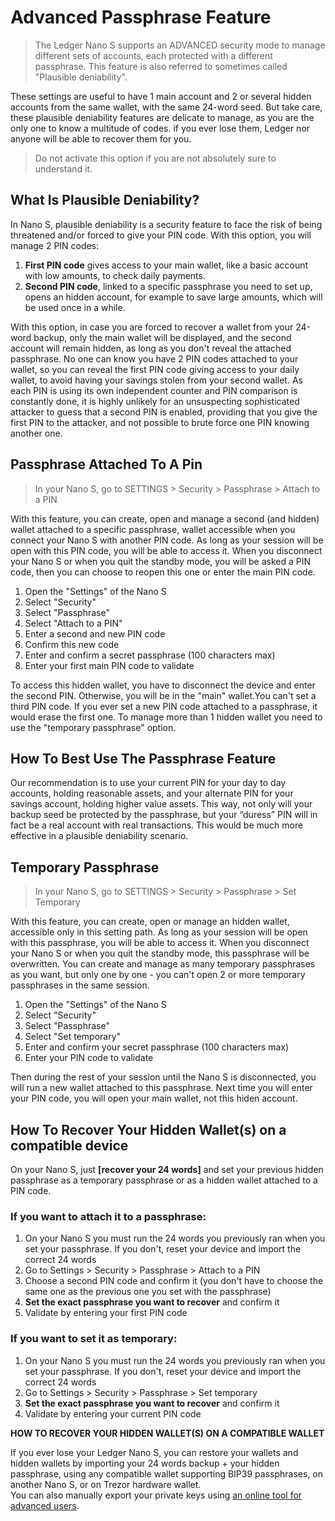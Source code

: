 
<needs link>

# Advanced Passphrase Feature

> The Ledger Nano S supports an ADVANCED security mode to manage different sets of accounts, each protected with a different passphrase. This feature is also referred to sometimes called "Plausible deniability".

These settings are useful to have 1 main account and 2 or several hidden accounts from the same wallet, with the same 24-word seed. But take care, these plausible deniability features are delicate to manage, as you are the only one to know a multitude of codes. if you ever lose them, Ledger nor anyone will be able to recover them for you. 

>Do not activate this option if you are not absolutely sure to understand it.

## What Is Plausible Deniability?

In Nano S, plausible deniability is a security feature to face the risk of being threatened and/or forced to give your PIN code. With this option, you will manage 2 PIN codes:

1.  **First PIN code** gives access to your main wallet, like a basic account with low amounts, to check daily payments.
2.  **Second PIN code**, linked to a specific passphrase you need to set up, opens an hidden account, for example to save large amounts, which will be used once in a while.

With this option, in case you are forced to recover a wallet from your 24-word backup, only the main wallet will be displayed, and the second account will remain hidden, as long as you don't reveal the attached passphrase. No one can know you have 2 PIN codes attached to your wallet, so you can reveal the first PIN code giving access to your daily wallet, to avoid having your savings stolen from your second wallet. As each PIN is using its own independent counter and PIN comparison is constantly done, it is highly unlikely for an unsuspecting sophisticated attacker to guess that a second PIN is enabled, providing that you give the first PIN to the attacker, and not possible to brute force one PIN knowing another one.

## Passphrase Attached To A Pin

>In your Nano S, go to SETTINGS > Security > Passphrase > Attach to a PIN

With this feature, you can create, open and manage a second (and hidden) wallet attached to a specific passphrase, wallet accessible when you connect your Nano S with another PIN code. As long as your session will be open with this PIN code, you will be able to access it. When you disconnect your Nano S or when you quit the standby mode, you will be asked a PIN code, then you can choose to reopen this one or enter the main PIN code.

1.  Open the "Settings" of the Nano S
2.  Select "Security"
3.  Select "Passphrase"
4.  Select "Attach to a PIN"
5.  Enter a second and new PIN code
6.  Confirm this new code
7.  Enter and confirm a secret passphrase (100 characters max)
8.  Enter your first main PIN code to validate

To access this hidden wallet, you have to disconnect the device and enter the second PIN. Otherwise, you will be in the "main" wallet.You can't set a third PIN code. If you ever set a new PIN code attached to a passphrase, it would erase the first one. To manage more than 1 hidden wallet you need to use the "temporary passphrase" option.

## How To Best Use The Passphrase Feature

Our recommendation is to use your current PIN for your day to day accounts, holding reasonable assets, and your alternate PIN for your savings account, holding higher value assets. This way, not only will your backup seed be protected by the passphrase, but your “duress” PIN will in fact be a real account with real transactions. This would be much more effective in a plausible deniability scenario.

## Temporary Passphrase

>In your Nano S, go to SETTINGS > Security > Passphrase > Set Temporary

With this feature, you can create, open or manage an hidden wallet, accessible only in this setting path. As long as your session will be open with this passphrase, you will be able to access it. When you disconnect your Nano S or when you quit the standby mode, this passphrase will be overwritten. You can create and manage as many temporary passphrases as you want, but only one by one - you can't open 2 or more temporary passphrases in the same session.

1.  Open the "Settings" of the Nano S
2.  Select "Security"
3.  Select "Passphrase"
4.  Select "Set temporary"
5.  Enter and confirm your secret passphrase (100 characters max)
6.  Enter your PIN code to validate

Then during the rest of your session until the Nano S is disconnected, you will run a new wallet attached to this passphrase. Next time you will enter your PIN code, you will open your main wallet, not this hiden account.

## **How To Recover Your Hidden Wallet(s) on a compatible device**

On your Nano S, just **[recover your 24 words]** and set your previous hidden passphrase as a temporary passphrase or as a hidden wallet attached to a PIN code.

### If you want to attach it to a passphrase:

1.  On your Nano S you must run the 24 words you previously ran when you set your passphrase. If you don't, reset your device and import the correct 24 words  
2.  Go to Settings > Security > Passphrase > Attach to a PIN  
3.  Choose a second PIN code and confirm it (you don't have to choose the same one as the previous one you set with the passphrase)  
4.  **Set the exact passphrase you want to recover** and confirm it  
5.  Validate by entering your first PIN code  
  
### If you want to set it as temporary:

1.  On your Nano S you must run the 24 words you previously ran when you set your passphrase. If you don't, reset your device and import the correct 24 words  
2.  Go to Settings > Security > Passphrase > Set temporary  
3.  **Set the exact passphrase you want to recover** and confirm it  
4.  Validate by entering your current PIN code

**HOW TO RECOVER YOUR HIDDEN WALLET(S) ON A COMPATIBLE WALLET**

If you ever lose your Ledger Nano S, you can restore your wallets and hidden wallets by importing your 24 words backup + your hidden passphrase, using any compatible wallet supporting BIP39 passphrases, on another Nano S, or on Trezor hardware wallet.  
You can also manually export your private keys using [an online tool for advanced users](https://www.ledgerwallet.com/support/bip39-standalone.html).
